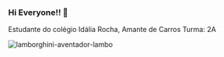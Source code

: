 ### Hi Everyone!! 👋
Estudante do colégio Idália Rocha, Amante de Carros
Turma: 2A

![lamborghini-aventador-lambo](https://user-images.githubusercontent.com/127758763/236856421-2363cd50-8103-43f1-af1b-56627f6c8b66.gif)
